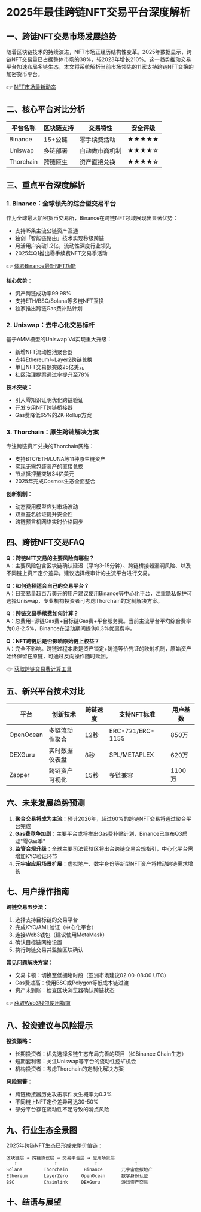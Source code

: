 # 2025年最佳跨链NFT交易平台深度解析

## 一、跨链NFT交易市场发展趋势

随着区块链技术的持续演进，NFT市场正经历结构性变革。2025年数据显示，跨链NFT交易量已占据整体市场的38%，较2023年增长210%。这一趋势推动交易平台加速布局多链生态，本文将系统解析当前市场领先的11家支持跨链NFT交换的加密货币平台。

👉 [NFT市场最新动态](https://bit.ly/okx_welcome)

## 二、核心平台对比分析

| 平台名称 | 区块链支持 | 交易特性 | 安全评级 |
|---------|------------|----------|----------|
| Binance | 15+公链 | 零手续费活动 | ★★★★★ |
| Uniswap | 多链部署 | 自动做市商机制 | ★★★★☆ |
| Thorchain | 跨链原生 | 资产直接兑换 | ★★★★☆ |

## 三、重点平台深度解析

### 1. Binance：全球领先的综合型交易平台

作为全球最大加密货币交易所，Binance在跨链NFT领域展现出显著优势：
- 支持15条主流公链资产互通
- 独创「智能链路由」技术实现秒级跨链
- 月活用户突破1.2亿，流动性深度行业领先
- 2025年Q1推出零手续费NFT交易季活动

👉 [体验Binance最新NFT功能](https://bit.ly/okx_welcome)

**核心优势：**
- 资产跨链成功率99.98%
- 支持ETH/BSC/Solana等多链NFT互换
- 独家推出跨链Gas费补贴计划

### 2. Uniswap：去中心化交易标杆

基于AMM模型的Uniswap V4实现重大升级：
- 新增NFT流动性池聚合器
- 支持Ethereum与Layer2跨链兑换
- 单日NFT交易额突破25亿美元
- 社区治理提案通过率提升至78%

**技术突破：**
- 引入零知识证明优化跨链验证
- 开发专用NFT跨链桥接器
- Gas费降低65%的ZK-Rollup方案

### 3. Thorchain：原生跨链解决方案

专注跨链资产兑换的Thorchain网络：
- 支持BTC/ETH/LUNA等11种原生链资产
- 实现无需包装资产的直接兑换
- 节点抵押量突破34亿美元
- 2025年完成Cosmos生态全面整合

**创新机制：**
- 动态费用模型应对市场波动
- 双重签名验证提升安全性
- 跨链预言机网络实时价格同步

## 四、跨链NFT交易FAQ

**Q：跨链NFT交易的主要风险有哪些？**  
A：主要风险包含区块链确认延迟（平均3-15分钟）、跨链桥接器漏洞风险、以及不同链上资产定价差异。建议选择经审计的主流平台进行交易。

**Q：如何选择适合自己的交易平台？**  
A：日交易量超百万美元的用户建议使用Binance等中心化平台，注重隐私保护可选择Uniswap，专业机构投资者可考虑Thorchain的定制解决方案。

**Q：跨链交易手续费如何计算？**  
A：总费用=源链Gas费+目标链Gas费+平台服务费。当前主流平台平均综合费率为0.8-2.5%，Binance在活动期间提供0.3%优惠费率。

**Q：NFT跨链后是否影响原始链上权益？**  
A：完全不影响。跨链过程本质是资产锁定+铸造等价凭证的映射机制，原始资产始终保留在原链，可通过反向操作随时赎回。

👉 [获取跨链交易费计算工具](https://bit.ly/okx_welcome)

## 五、新兴平台技术对比

| 平台       | 创新技术          | 跨链速度 | 支持NFT标准       | 用户基数  |
|------------|-------------------|----------|-------------------|-----------|
| OpenOcean  | 多链流动性聚合    | 12秒     | ERC-721/ERC-1155  | 850万     |
| DEXGuru    | 实时数据仪表盘    | 8秒      | SPL/METAPLEX      | 620万     |
| Zapper     | 跨链资产可视化    | 15秒     | 多链兼容          | 1100万    |

## 六、未来发展趋势预测

1. **聚合交易将成为主流**：预计2026年，超过60%的跨链NFT交易将通过聚合平台完成
2. **Gas费竞争加剧**：主要平台或将推出Gas费补贴计划，Binance已宣布Q3启动"零Gas季"
3. **监管合规升级**：全球主要司法管辖区将出台跨链交易合规指引，中心化平台需增加KYC验证环节
4. **元宇宙应用场景扩展**：虚拟地产、数字身份等新型NFT资产将推动跨链需求增长

## 七、用户操作指南

**跨链交易五步法：**
1. 选择支持目标链的交易平台
2. 完成KYC/AML验证（中心化平台）
3. 连接Web3钱包（建议使用MetaMask）
4. 确认目标链网络设置
5. 执行跨链交易并监控区块确认

**常见问题解决方案：**
- 交易卡顿：切换至低拥堵时段（亚洲市场建议02:00-08:00 UTC）
- Gas费过高：使用BSC或Polygon等低成本链过渡
- 资产未到账：检查区块浏览器确认跨链状态

👉 [获取Web3钱包使用指南](https://bit.ly/okx_welcome)

## 八、投资建议与风险提示

**投资策略：**
- 长期投资者：优先选择多链生态布局完善的项目（如Binance Chain生态）
- 短期套利者：关注Uniswap等平台的流动性挖矿机会
- 机构投资者：考虑Thorchain的定制化解决方案

**风险预警：**
- 跨链桥接器历史攻击事件发生概率为0.3%
- 不同链上NFT定价差异可达30-50%
- 部分平台存在流动性不足导致的滑点风险

## 九、行业生态全景图

2025年跨链NFT生态已形成完整价值链：
```
区块链层 → 跨链协议层 → 交易平台层 → 应用场景层
   ↑              ↑              ↑              ↑
Solana        Thorchain      Binance       元宇宙虚拟地产
Ethereum      LayerZero     OpenOcean      数字身份认证
BSC           Chainlink     DEXGuru        游戏资产交易
```

## 十、结语与展望
